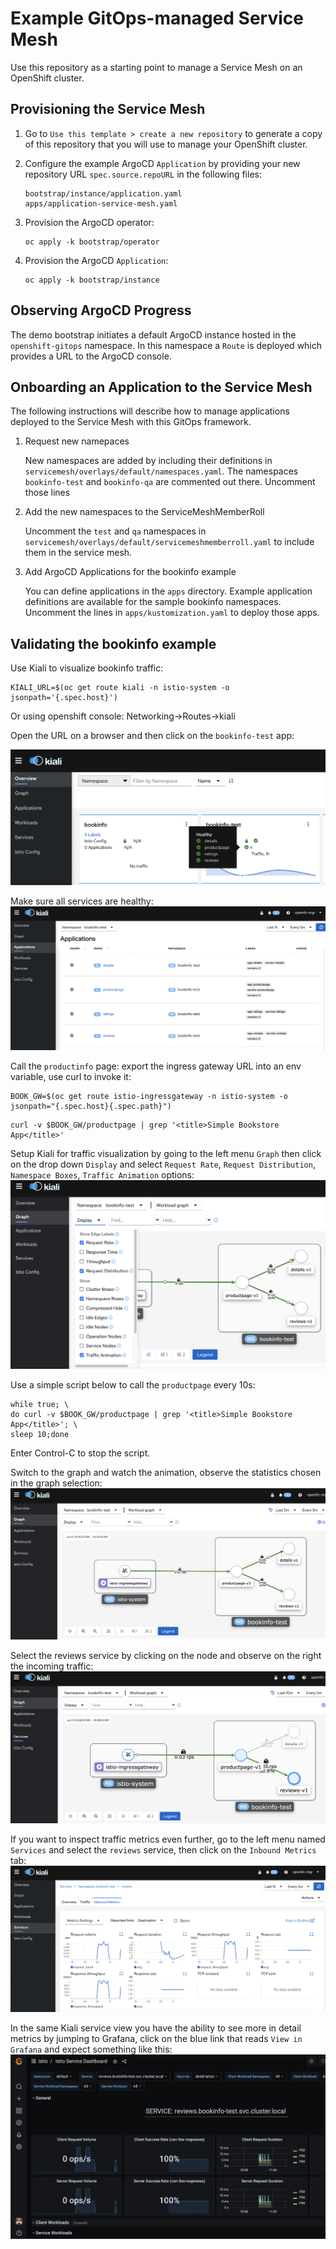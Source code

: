 # Example GitOps-managed Service Mesh

Use this repository as a starting point to manage a Service Mesh on an OpenShift cluster.

## Provisioning the Service Mesh

1. Go to `Use this template > create a new repository` to generate a copy of this repository that you will use to manage your OpenShift cluster.

2. Configure the example ArgoCD `Application` by providing your new repository URL `spec.source.repoURL` in the following files:

    ```
    bootstrap/instance/application.yaml
    apps/application-service-mesh.yaml
    ```

3. Provision the ArgoCD operator:

    ```
    oc apply -k bootstrap/operator
    ```

4. Provision the ArgoCD `Application`:

    ```
    oc apply -k bootstrap/instance
    ```

## Observing ArgoCD Progress

The demo bootstrap initiates a default ArgoCD instance hosted in the `openshift-gitops` namespace. In this namespace a `Route` is deployed which provides a URL to the ArgoCD console.


## Onboarding an Application to the Service Mesh

The following instructions will describe how to manage applications deployed to the Service Mesh with this GitOps framework.

1. Request new namepaces

   New namespaces are added by including their definitions in `servicemesh/overlays/default/namespaces.yaml`. The namespaces `bookinfo-test` and `bookinfo-qa` are commented out there. Uncomment those lines 

2. Add the new namespaces to the ServiceMeshMemberRoll

   Uncomment the `test` and `qa` namespaces in `servicemesh/overlays/default/servicemeshmemberroll.yaml` to include them in the service mesh.

3. Add ArgoCD Applications for the bookinfo example

   You can define applications in the `apps` directory. Example application definitions are available for the sample bookinfo namespaces. Uncomment the lines in `apps/kustomization.yaml` to deploy those apps.

## Validating the bookinfo example

Use Kiali to visualize bookinfo traffic:

```
KIALI_URL=$(oc get route kiali -n istio-system -o jsonpath='{.spec.host}')
```
Or using openshift console: Networking->Routes->kiali

Open the URL on a browser and then click on the `bookinfo-test` app:

![](images/kiali-app.png)

Make sure all services are healthy:
![](images/kiali-app2.png)

Call the `productinfo` page: export the ingress gateway URL into an env variable, use curl to invoke it:
```
BOOK_GW=$(oc get route istio-ingressgateway -n istio-system -o jsonpath="{.spec.host}{.spec.path}")
```
```
curl -v $BOOK_GW/productpage | grep '<title>Simple Bookstore App</title>'
```

Setup Kiali for traffic visualization by going to the left menu `Graph` then click on the drop down `Display` and select `Request Rate`, `Request Distribution`, `Namespace Boxes`, `Traffic Animation` options:
![](images/kiali-trafficanimation.png)

Use a simple script below to call the `productpage` every 10s:
```
while true; \
do curl -v $BOOK_GW/productpage | grep '<title>Simple Bookstore App</title>'; \
sleep 10;done
```
Enter Control-C to stop the script.

Switch to the graph and watch the animation, observe the statistics chosen in the graph selection:
![](images/kiali-traffic-animation.png)

Select the reviews service by clicking on the node and observe on the right the incoming traffic:
![](images/kiali-incoming.png)

If you want to inspect traffic metrics even further, go to the left menu named `Services` and select the `reviews` service, then click on the `Inbound Metrics` tab:
![](images/kiali-inbound-metrics.png)

In the same Kiali service view you have the ability to see more in detail metrics by jumping to Grafana, click on the blue link that reads `View in Grafana` and expect something like this:
![](images/grafana-metrics.png)
